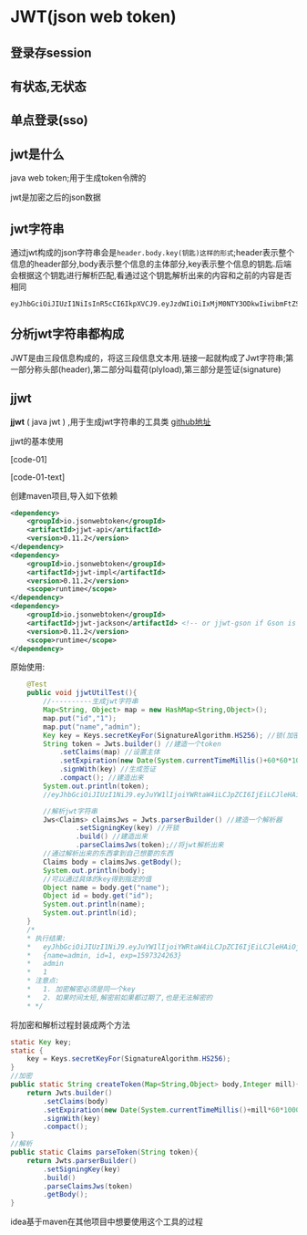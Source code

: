 # JWT(json web token)



## 登录存session



## 有状态,无状态



## 单点登录(sso)



## jwt是什么

java web token;用于生成token令牌的

jwt是加密之后的json数据



## jwt字符串

通过jwt构成的json字符串会是`header.body.key(钥匙)这样的形式`;header表示整个信息的header部分,body表示整个信息的主体部分,key表示整个信息的钥匙.后端会根据这个钥匙进行解析匹配,看通过这个钥匙解析出来的内容和之前的内容是否相同

```
eyJhbGciOiJIUzI1NiIsInR5cCI6IkpXVCJ9.eyJzdWIiOiIxMjM0NTY3ODkwIiwibmFtZSI6IkpvaG4gRG9lIiwiYWRtaW4iOnRydWV9.TJVA95OrM7E2cBab30RMHrHDcEfxjoYZgeFONFh7HgQ
```



## 分析jwt字符串都构成

JWT是由三段信息构成的，将这三段信息文本用.链接一起就构成了Jwt字符串;第一部分称头部(header),第二部分叫载荷(plyload),第三部分是签证(signature)





## jjwt

**jjwt** ( java jwt ) ,用于生成jwt字符串的工具类 [github地址](https://github.com/jwtk/jjwt)



jjwt的基本使用

[code-01] 

[code-01-text]

创建maven项目,导入如下依赖

```xml
<dependency>
    <groupId>io.jsonwebtoken</groupId>
    <artifactId>jjwt-api</artifactId>
    <version>0.11.2</version>
</dependency>
<dependency>
    <groupId>io.jsonwebtoken</groupId>
    <artifactId>jjwt-impl</artifactId>
    <version>0.11.2</version>
    <scope>runtime</scope>
</dependency>
<dependency>
    <groupId>io.jsonwebtoken</groupId>
    <artifactId>jjwt-jackson</artifactId> <!-- or jjwt-gson if Gson is preferred -->
    <version>0.11.2</version>
    <scope>runtime</scope>
</dependency>
```

原始使用:

```java
    @Test
    public void jjwtUtilTest(){
        //----------生成jwt字符串
        Map<String, Object> map = new HashMap<String,Object>();
        map.put("id","1");
        map.put("name","admin");
        Key key = Keys.secretKeyFor(SignatureAlgorithm.HS256); //锁(加密token和解密token的关键,必须是同一把锁)
        String token = Jwts.builder() //建造一个token
            .setClaims(map) //设置主体
            .setExpiration(new Date(System.currentTimeMillis()+60*60*1000)) //设置过期时间,设置过期时间1h
            .signWith(key) //生成签证
            .compact(); //建造出来
        System.out.println(token);
        //eyJhbGciOiJIUzI1NiJ9.eyJuYW1lIjoiYWRtaW4iLCJpZCI6IjEiLCJleHAiOjE1OTczMjM1NDd9.u36WAyhA3u4Ffkx22LcrlFzzb2lXEwHFmRQ5Ns5-Rag

        //解析jwt字符串
        Jws<Claims> claimsJws = Jwts.parserBuilder() //建造一个解析器
                .setSigningKey(key) //开锁
                .build() //建造出来
                .parseClaimsJws(token);//将jwt解析出来
        //通过解析出来的东西拿到自己想要的东西
        Claims body = claimsJws.getBody();
        System.out.println(body);
        //可以通过具体的key得到指定的值
        Object name = body.get("name");
        Object id = body.get("id");
        System.out.println(name);
        System.out.println(id);
    }
    /*
    * 执行结果:
    *   eyJhbGciOiJIUzI1NiJ9.eyJuYW1lIjoiYWRtaW4iLCJpZCI6IjEiLCJleHAiOjE1OTczMjQyNjN9.5czR-fO7gqQjTV-yixIO5vqecK9Tb1g8qQuvHgrO_dw
    *   {name=admin, id=1, exp=1597324263}
    *   admin
    *   1
    * 注意点:
    *   1. 加密解密必须是同一个key
    *   2. 如果时间太短,解密前如果都过期了,也是无法解密的
    * */
```

将加密和解析过程封装成两个方法

```java
static Key key;
static {
    key = Keys.secretKeyFor(SignatureAlgorithm.HS256);
}
//加密
public static String createToken(Map<String,Object> body,Integer mill){
    return Jwts.builder()
        .setClaims(body)
        .setExpiration(new Date(System.currentTimeMillis()+mill*60*1000))
        .signWith(key)
        .compact();
}
//解析
public static Claims parseToken(String token){
    return Jwts.parserBuilder()
        .setSigningKey(key)
        .build()
        .parseClaimsJws(token)
        .getBody();
}
```

idea基于maven在其他项目中想要使用这个工具的过程






